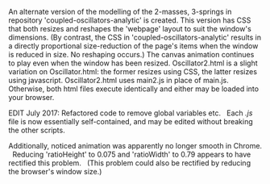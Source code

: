 An alternate version of the modelling of the 2-masses, 3-springs in repository 'coupled-oscillators-analytic' is created.  This version has CSS that both resizes and reshapes the 'webpage' layout to suit the window's dimensions.  (By contrast, the CSS in 'coupled-oscillators-analytic' results in a directly proportional size-reduction of the page's items when the window is reduced in size.  No reshaping occurs.)  The canvas animation continues to play even when the window has been resized.  Oscillator2.html is a slight variation on Oscillator.html:  the former resizes using CSS, the latter resizes using javascript.  Oscillator2.html uses main2.js in place of main.js.  Otherwise, both html files execute identically and either may be loaded into your browser.

EDIT July 2017:  Refactored code to remove global variables etc. &nbsp; Each _.js_ file is now essentially self-contained, and may be edited without breaking the other scripts.  

Additionally, noticed  animation was apparently no longer smooth in Chrome. &nbsp; Reducing 'ratioHeight' to 0.075 and 'ratioWidth' to 0.79 appears to have rectified this problem. &nbsp; (This problem could also be rectified by reducing the browser's window size.)
